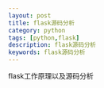 ```yaml
---
layout: post
title: flask源码分析
category: python
tags: [python,flask]
description: flask源码分析
keywords: flask源码分析
---
```


flask工作原理以及源码分析